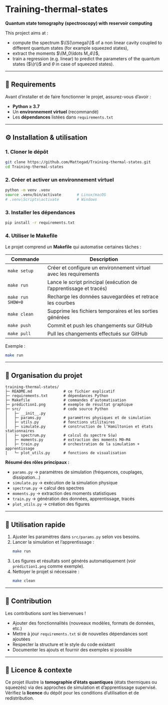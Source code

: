# Training-thermal-states  
**Quantum state tomography (spectroscopy) with reservoir computing**

This project aims at :  
- compute the spectrum $\(S(\omega)\)$ of a non linear cavity coupled to different quantum states (for example squeezed states),  
- extract the moments $\(M_0\ldots M_4\)$,  
- train a regression (e.g. linear) to predict the parameters of the quantum states ($\(r\)$ and $\theta$ in case of squeezed states).  

---

## 🧩 Requirements  
Avant d’installer et de faire fonctionner le projet, assurez-vous d’avoir :  
- **Python ≥ 3.7**  
- Un **environnement virtuel** (recommandé)  
- Les **dépendances** listées dans `requirements.txt`  


---

## ⚙️ Installation & utilisation  

### 1. Cloner le dépôt
```bash
git clone https://github.com/Mattegad/Training-thermal-states.git
cd Training-thermal-states
```

### 2. Créer et activer un environnement virtuel
```bash
python -m venv .venv
source .venv/bin/activate       # Linux/macOS
# .venv\Scripts\activate        # Windows
```

### 3. Installer les dépendances
```bash
pip install -r requirements.txt
```

### 4. Utiliser le Makefile  
Le projet comprend un **Makefile** qui automatise certaines tâches :

| Commande | Description |
|-----------|-------------|
| `make setup` | Créer et configure un environnement virtuel avec les requirements |
| `make run` | Lance le script principal (exécution de l’apprentissage et tracés) |
| `make run SHOW=0` | Recharge les données sauvegardées et retrace les courbes |
| `make clean` | Supprime les fichiers temporaires et les sorties générées |
| `make push` | Commit et push les changements sur GitHub |
| `make pull` | Pull les changements effectués sur GitHub |


Exemple :
```bash
make run
```

---

## 🧱 Organisation du projet  

```
training-thermal-states/
├─ README.md              # ce fichier explicatif
├─ requirements.txt       # dépendances Python
├─ Makefile               # commandes d’automatisation
├─ prédiction1.png        # exemple de résultat graphique
├─ src/                   # code source Python
│   ├─ __init__.py        
│   ├─ params.py          # paramètres physiques et de simulation
│   ├─ utils.py           # fonctions utilitaires
│   ├─ simulate.py        # construction de l’Hamiltonien et états stationnaires
│   ├─ spectrum.py        # calcul du spectre S(ω)
│   ├─ moments.py         # extraction des moments M0–M4
│   ├─ train.py           # orchestration de la simulation + apprentissage
│   └─ plot_utils.py      # fonctions de visualisation
```

**Résumé des rôles principaux :**
- `params.py` → paramètres de simulation (fréquences, couplages, dissipation…)  
- `simulate.py` → exécution de la simulation physique  
- `spectrum.py` → calcul des spectres  
- `moments.py` → extraction des moments statistiques  
- `train.py` → génération des données, apprentissage, tracés  
- `plot_utils.py` → création des figures  

---

## 🚀 Utilisation rapide  
1. Ajuster les paramètres dans `src/params.py` selon vos besoins.  
2. Lancer la simulation et l’apprentissage :
   ```bash
   make run
   ```
3. Les figures et résultats sont générés automatiquement (voir `prédiction1.png` comme exemple).  
4. Nettoyer le projet si nécessaire :
   ```bash
   make clean
   ```

---

## 🤝 Contribution  
Les contributions sont les bienvenues !  
- Ajouter des fonctionnalités (nouveaux modèles, formats de données, etc.)  
- Mettre à jour `requirements.txt` si de nouvelles dépendances sont ajoutées  
- Respecter la structure et le style du code existant  
- Documenter les ajouts et fournir des exemples si possible  

---

## 📘 Licence & contexte  
Ce projet illustre la **tomographie d’états quantiques** (états thermiques ou squeezés) via des approches de simulation et d’apprentissage supervisé.  
Vérifiez la **licence** du dépôt pour les conditions d’utilisation et de redistribution.  
